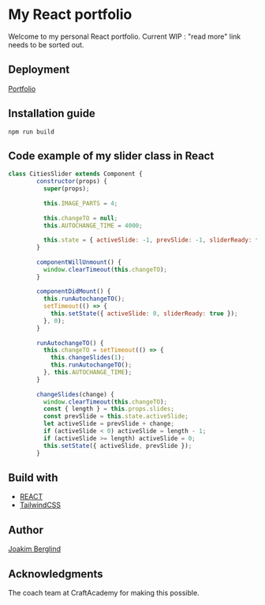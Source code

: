 # My React portfolio 
Welcome to my personal React portfolio.
Current WIP : "read more" link needs to be sorted out.

## Deployment
[Portfolio](https://jbergportfolio.netlify.com/)

## Installation guide

```
npm run build
```

## Code example of my slider class in React

```JavaScript
class CitiesSlider extends Component {
        constructor(props) {
          super(props);
          
          this.IMAGE_PARTS = 4;
          
          this.changeTO = null;
          this.AUTOCHANGE_TIME = 4000;
          
          this.state = { activeSlide: -1, prevSlide: -1, sliderReady: false };
        }
        
        componentWillUnmount() {
          window.clearTimeout(this.changeTO);
        }
        
        componentDidMount() {
          this.runAutochangeTO();
          setTimeout(() => {
            this.setState({ activeSlide: 0, sliderReady: true });
          }, 0);
        }
        
        runAutochangeTO() {
          this.changeTO = setTimeout(() => {
            this.changeSlides(1);
            this.runAutochangeTO();
          }, this.AUTOCHANGE_TIME);
        }
        
        changeSlides(change) {
          window.clearTimeout(this.changeTO);
          const { length } = this.props.slides;
          const prevSlide = this.state.activeSlide;
          let activeSlide = prevSlide + change;
          if (activeSlide < 0) activeSlide = length - 1;
          if (activeSlide >= length) activeSlide = 0;
          this.setState({ activeSlide, prevSlide });
        }
```
## Build with
- [REACT](https://reactjs.org/)
- [TailwindCSS](https://tailwindcss.com/docs/what-is-tailwind/)

## Author 
[Joakim Berglind](https://github.com/nevroje)

## Acknowledgments
The coach team at CraftAcademy for making this possible.
